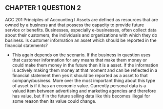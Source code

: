 ## CHAPTER 1 QUESTION 2

 ACC 201 Principles of Accounting I Assets are defined as resources that are owned by a business and that possess the capacity to provide future service or benefits. Businesses, especially e-businesses, often collect data about their customers, the individuals and organizations with which they do business. Is customer information an asset which should be reported in the financial statements?

 - This again depends on the scenario. If the business in question uses that customer information for any means that make them money or could make them money in the future then it is a asset. If the information is actively making them money at that moment and can be reflected in a financial statement then yes it should be reported as a asset to that company/business. More over the most important thing about this type of asset is if it has an economic value. Currently personal data is a valued item between advertising and marketing agencies and therefore has value, but if in the future selling data like this becomes illegal for some reason then its value could change.

 
